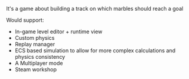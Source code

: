 It's a game about building a track on which marbles should reach a goal

Would support:
- In-game level editor + runtime view
- Custom physics
- Replay manager
- ECS based simulation to allow for more complex calculations and physics consistency
- A Multiplayer mode
- Steam workshop
